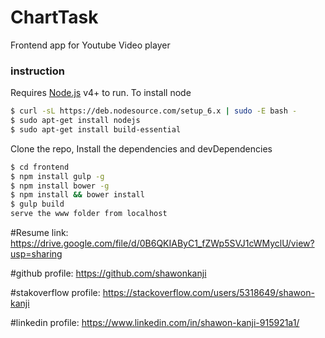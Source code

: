 # ChartTask

Frontend app for Youtube Video player
### instruction

Requires [Node.js](https://nodejs.org/) v4+ to run.
To install node
```sh
$ curl -sL https://deb.nodesource.com/setup_6.x | sudo -E bash -
$ sudo apt-get install nodejs
$ sudo apt-get install build-essential
```
Clone the repo, Install the dependencies and devDependencies
```sh
$ cd frontend
$ npm install gulp -g
$ npm install bower -g
$ npm install && bower install
$ gulp build
serve the www folder from localhost
```

#Resume link: 
https://drive.google.com/file/d/0B6QKIAByC1_fZWp5SVJ1cWMyclU/view?usp=sharing

#github profile:
https://github.com/shawonkanji

#stakoverflow profile:
https://stackoverflow.com/users/5318649/shawon-kanji

#linkedin profile:
https://www.linkedin.com/in/shawon-kanji-915921a1/
